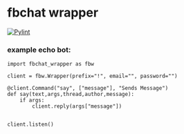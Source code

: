 # fbchat wrapper
[![Pylint](https://github.com/SneznyKocur/fbchat-wrapper/actions/workflows/pylint.yml/badge.svg)](https://github.com/SneznyKocur/fbchat-wrapper/actions/workflows/pylint.yml)
### example echo bot:
```
import fbchat_wrapper as fbw

client = fbw.Wrapper(prefix="!", email="", password="")

@client.Command("say", ["message"], "Sends Message")
def say(text,args,thread,author,message):
    if args:
        client.reply(args["message"])


client.listen()
```
